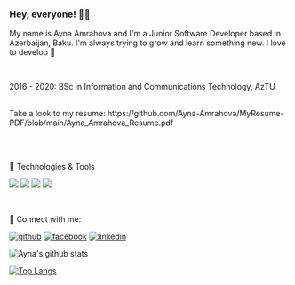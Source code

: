 ### Hey, everyone! 👋🏻

My name is Ayna Amrahova and I'm a Junior Software Developer based in Azerbaijan, Baku. I'm always trying to grow and learn something new. I love to develop 💚

<br>

2016 - 2020: BSc in Information and Communications Technology, AzTU

<br>
Take a look to my resume:
https://github.com/Ayna-Amrahova/MyResume-PDF/blob/main/Ayna_Amrahova_Resume.pdf

<br><br>

 🔧 Technologies & Tools

![](https://img.shields.io/badge/Language-Java-informational?style=for-the-badge&logo=java&logoColor=white&color=2bbc8a)
![](https://img.shields.io/badge/Framework-Spring-informational?style=for-the-badge&logo=spring&logoColor=white&color=2bbc8a)
![](https://img.shields.io/badge/Database-MySQL-informational?style=for-the-badge&logo=mysql&logoColor=white&color=2bbc8a)
![](https://img.shields.io/badge/Editor-IntelliJ-informational?style=for-the-badge&logo=IntelliJ-idea&logoColor=white&color=2bbc8a)

<br>

 💌 Connect with me:

[![github](https://cloud.githubusercontent.com/assets/17016297/18839843/0e06a67a-83d2-11e6-993a-b35a182500e0.png)][1]
[![facebook](https://cloud.githubusercontent.com/assets/17016297/18839836/0a06deb4-83d2-11e6-8078-1d0974af0f63.png)][2]
[![linkedin](https://cloud.githubusercontent.com/assets/17016297/18839848/0fc7e74e-83d2-11e6-8c6a-277fc9d6e067.png)][3]


[1]: http://www.github.com/Ayna-Amrahova
[2]: https://www.facebook.com/ayna.amrahova.14/
[3]: https://www.linkedin.com/in/ayna-amrahova-004319194/

![Ayna's github stats](https://github-readme-stats.vercel.app/api?username=Ayna-Amrahova&theme=vue-dark&show_icons=true)

[![Top Langs](https://github-readme-stats.vercel.app/api/top-langs/?username=Ayna-Amrahova&theme=vue-dark&show_icons=true)](https://github.com/Ayna-Amrahova/github-readme-stats)


